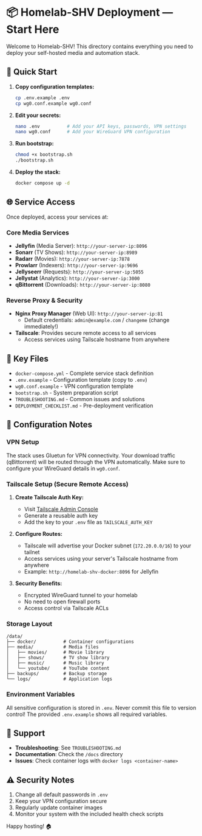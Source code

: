 # 📦 Homelab-SHV Deployment — Start Here

Welcome to Homelab-SHV! This directory contains everything you need to deploy your self-hosted media and automation stack.

## 🚀 Quick Start

1. **Copy configuration templates:**
   ```bash
   cp .env.example .env
   cp wg0.conf.example wg0.conf
   ```

2. **Edit your secrets:**
   ```bash
   nano .env          # Add your API keys, passwords, VPN settings
   nano wg0.conf      # Add your WireGuard VPN configuration
   ```

3. **Run bootstrap:**
   ```bash
   chmod +x bootstrap.sh
   ./bootstrap.sh
   ```

4. **Deploy the stack:**
   ```bash
   docker compose up -d
   ```

## 🌐 Service Access

Once deployed, access your services at:

### Core Media Services
- **Jellyfin** (Media Server): `http://your-server-ip:8096`
- **Sonarr** (TV Shows): `http://your-server-ip:8989`
- **Radarr** (Movies): `http://your-server-ip:7878`
- **Prowlarr** (Indexers): `http://your-server-ip:9696`
- **Jellyseerr** (Requests): `http://your-server-ip:5055`
- **Jellystat** (Analytics): `http://your-server-ip:3000`
- **qBittorrent** (Downloads): `http://your-server-ip:8080`

### Reverse Proxy & Security
- **Nginx Proxy Manager** (Web UI): `http://your-server-ip:81`
  - Default credentials: `admin@example.com` / `changeme` (change immediately!)
- **Tailscale**: Provides secure remote access to all services
  - Access services using Tailscale hostname from anywhere

## 📁 Key Files

- `docker-compose.yml` - Complete service stack definition
- `.env.example` - Configuration template (copy to `.env`)
- `wg0.conf.example` - VPN configuration template  
- `bootstrap.sh` - System preparation script
- `TROUBLESHOOTING.md` - Common issues and solutions
- `DEPLOYMENT_CHECKLIST.md` - Pre-deployment verification

## 🔧 Configuration Notes

### VPN Setup
The stack uses Gluetun for VPN connectivity. Your download traffic (qBittorrent) will be routed through the VPN automatically. Make sure to configure your WireGuard details in `wg0.conf`.

### Tailscale Setup (Secure Remote Access)
1. **Create Tailscale Auth Key:**
   - Visit [Tailscale Admin Console](https://login.tailscale.com/admin/settings/keys)
   - Generate a reusable auth key
   - Add the key to your `.env` file as `TAILSCALE_AUTH_KEY`

2. **Configure Routes:**
   - Tailscale will advertise your Docker subnet (`172.20.0.0/16`) to your tailnet
   - Access services using your server's Tailscale hostname from anywhere
   - Example: `http://homelab-shv-docker:8096` for Jellyfin

3. **Security Benefits:**
   - Encrypted WireGuard tunnel to your homelab
   - No need to open firewall ports
   - Access control via Tailscale ACLs

### Storage Layout
```
/data/
├── docker/          # Container configurations
├── media/           # Media files
│   ├── movies/      # Movie library
│   ├── shows/       # TV show library  
│   ├── music/       # Music library
│   └── youtube/     # YouTube content
├── backups/         # Backup storage
└── logs/            # Application logs
```

### Environment Variables
All sensitive configuration is stored in `.env`. Never commit this file to version control! The provided `.env.example` shows all required variables.

## 🛟 Support

- **Troubleshooting**: See `TROUBLESHOOTING.md`
- **Documentation**: Check the `/docs` directory
- **Issues**: Check container logs with `docker logs <container-name>`

## ⚠️ Security Notes

1. Change all default passwords in `.env`
2. Keep your VPN configuration secure
3. Regularly update container images
4. Monitor your system with the included health check scripts

Happy hosting! 🏠